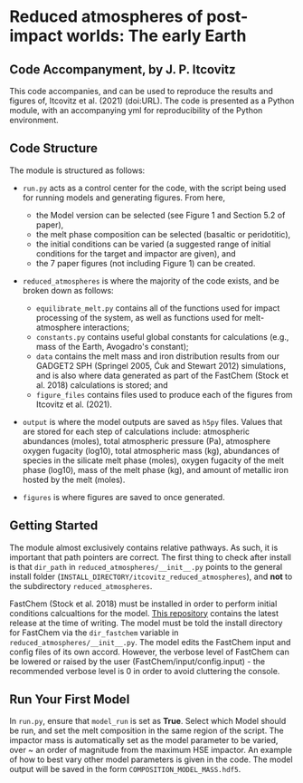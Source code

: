 # Reduced atmospheres of post-impact worlds: The early Earth

## Code Accompanyment, by J. P. Itcovitz


This code accompanies, and can be used to reproduce the results and figures of, Itcovitz et al. (2021) (doi:URL). The code is presented as a Python module, with an accompanying yml for reproducibility of the Python environment. 

## Code Structure

The module is structured as follows:
* `run.py` acts as a control center for the code, with the script being used for running models and generating figures. From here,
  * the Model version can be selected (see Figure 1 and Section 5.2 of paper),
  * the melt phase composition can be selected (basaltic or peridotitic),
  * the initial conditions can be varied (a suggested range of initial conditions for the target and impactor are given), and
  * the 7 paper figures (not including Figure 1) can be created.

* `reduced_atmospheres` is where the majority of the code exists, and be broken down as follows:
  * `equilibrate_melt.py` contains all of the functions used for impact processing of the system, as well as functions used for melt-atmosphere interactions;
  * `constants.py` contains useful global constants for calculations (e.g., mass of the Earth, Avogadro's constant);
  * `data` contains the melt mass and iron distribution results from our GADGET2 SPH (Springel 2005, Ćuk and Stewart 2012) simulations, and is also where data generated as part of the FastChem (Stock et al. 2018) calculations is stored; and
  * `figure_files` contains files used to produce each of the figures from Itcovitz et al. (2021).

* `output` is where the model outputs are saved as `h5py` files. Values that are stored for each step of calculations include: atmospheric abundances (moles), total atmospheric pressure (Pa), atmosphere oxygen fugacity (log10), total atmospheric mass (kg), abundances of species in the silicate melt phase (moles), oxygen fugacity of the melt phase (log10), mass of the melt phase (kg), and amount of metallic iron hosted by the melt (moles).

* `figures` is where figures are saved to once generated.

## Getting Started

The module almost exclusively contains relative pathways. As such, it is important that path pointers are correct. The first thing to check after install is that `dir_path` in `reduced_atmospheres/__init__.py` points to the general install folder (`INSTALL_DIRECTORY/itcovitz_reduced_atmospheres`), and **not** to the subdirectory `reduced_atmospheres`.

FastChem (Stock et al. 2018) must be installed in order to perform initial conditions calcualtions for the model. [This repository](https://github.com/exoclime/FastChem) contains the latest release at the time of writing. The model must be told the install directory for FastChem via the `dir_fastchem` variable in `reduced_atmospheres/__init__.py`. The model edits the FastChem input and config files of its own accord. However, the verbose level of FastChem can be lowered or raised by the user (FastChem/input/config.input) - the recommended verbose level is 0 in order to avoid cluttering the console.


## Run Your First Model

In `run.py`, ensure that `model_run` is set as **True**. Select which Model should be run, and set the melt composition in the same region of the script. The impactor mass is automatically set as the model parameter to be varied, over ~ an order of magnitude from the maximum HSE impactor. An example of how to best vary other model parameters is given in the code. The model output will be saved in the form `COMPOSITION_MODEL_MASS.hdf5`.










